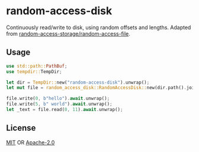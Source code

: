 # random-access-disk

Continuously read/write to disk, using random offsets and lengths. Adapted from
[random-access-storage/random-access-file](https://github.com/random-access-storage/random-access-file/).

## Usage
```rust
use std::path::PathBuf;
use tempdir::TempDir;

let dir = TempDir::new("random-access-disk").unwrap();
let mut file = random_access_disk::RandomAccessDisk::new(dir.path().join("README.db"));

file.write(0, b"hello").await.unwrap();
file.write(5, b" world").await.unwrap();
let _text = file.read(0, 11).await.unwrap();
```

## License
[MIT](./LICENSE-MIT) OR [Apache-2.0](./LICENSE-APACHE)
